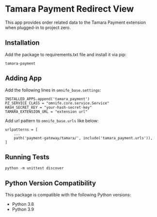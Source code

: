 # Tamara Payment Redirect View

This app provides order related data to the Tamara Payment  extension when plugged-in to project zero.

## Installation

Add the package to requirements.txt file and install it via pip:

    tamara-payment

## Adding App

Add the following lines in `omnife_base.settings`:

    INSTALLED_APPS.append('tamara_payment')
    PZ_SERVICE_CLASS = "omnife.core.service.Service"
    HASH_SECRET_KEY = "your-hash-secret-key"
    TAMARA_EXTENSION_URL = "extension url"

Add url pattern to `omnife_base.urls` like below:

    urlpatterns = [
        ...
        path('payment-gateway/tamara/', include('tamara_payment.urls')),
    ]

## Running Tests

    python -m unittest discover

## Python Version Compatibility

This package is compatible with the following Python versions:
  - Python 3.8
  - Python 3.9

